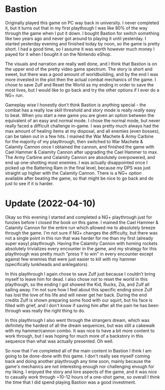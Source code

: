 Bastion
=======

Originally played this game on PC way back in university. I never completed it,
but it turns out that in my first playthough I was like 80% of the way through
the game when I put it down. I bought Bastion for switch something like two
years ago and never got around to playing it until yesterday. I started
yesterday evening and finished today by noon, so the game is pretty short. I
had a good time, so I assume it was worth however much money I payed for it
when I bought it on the Nintendo eShop.

The visuals and narration are really well done, and I think that Bastion is on
the upper end of the pretty video game spectrum. The story is short and sweet,
but there was a good amount of worldbuilding, and by the end I was more
invested in the plot then the actual combat mechanics of the game. I chose to
save Zulf and Reset the World as my ending in order to save the most lives, but
I would like to go back and try the other options if I ever do a NG+ run.

Gameplay wise I honestly don't think Bastion is anything special - the combat
has a really low skill threshold and story mode is really *really* easy to
beat. When you start a new game you are given an option between the equivalent
of an easy and normal mode. I chose the normal mode, but never really faced a
difficult challenge in-game. I was pretty much always had the max amount of
healing items at my disposal, and all enemies (even bosses), can be taken out
in a few hits. I mained the War Machete & Army Carbine for the majority of my
playthrough, then switched to War Machete & Calamity Cannon once I obtained the
cannon, and finished the game with Cael Hammer & Calamity Cannon after
upgrading the Cael Hammer to max. The Army Carbine and Calamity Cannon are
absolutely overpowered, and end up one-shotting most enemies. I was actually
disappointed once I picked up the Battering Ram in the final level, because my
DPS was just straight up higher with the Calamity Cannon. There is a NG+ option
available after beating the game, so that might be nice to go back and do just
to see if it is harder.

# Update (2022-04-10)
Okay so this evening I started and completed a NG+ playthrough just for funzies
before I closed the book on this game. I mained the Cael Hammer & Calamity
Cannon for the entire run which allowed me to absolutely breeze through the
game. I'm not sure if NG+ changes the difficulty, but there was not a single
point in this run that was harder for me than my first (already super easy)
playthrough. Having the Calamity Cannon with homing rockets absolutely
trivializes every encounter in the game, and my strategy for this playthrough
was pretty much "press Y to win" in every encounter except against few enemies
that were just easier to kill with my hammer (specifically lunkheads and
anklegators).

In this playthrough I again chose to save Zulf just because I couldn't bring
myself to leave him for dead. I also chose *not* to reset the world in this
playthough, so the ending I got showed the Kid, Rucks, Zia, and Zulf all
sailing away. I'm not sure how I feel about this specific ending since Zulf has
lost the love of his life and will never get her back. During the end credits
Zulf is shown preparing some food with our squirt, but his face is filled with
grief, and I don't know if saving him after all the pain he has been through
was really the right thing to do.

In this playthrough I also went through the strangers dream, which was
definitely the hardest of all the dream sequences, but was still a cakewalk
with my hammer/cannon combo. It was nice to have a bit more content to work
through, but I was hoping for much more of a backstory in this sequence than
what was actually presented. Oh well.

So now that I've completed all of the main content in Bastion I think I am
going to be done-done with this game. I don't really see myself coming back and
doing another playthrough any time soon, mainly because the game's mechanics
are not interesting enough nor challenging enough for my liking. I enjoyed the
story and lore aspects of the game, and it was nice to casually work through
~10-12 hours of a one-shot game, so overall I think the time that I did spend
playing Bastion was a good investment.
